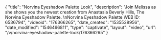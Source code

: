 {
    "title": "Norvina Eyeshadow Palette Look",
    "description": "Join Melissa as she shows you the newest creation from Anastasia Beverly Hills, The Norvina Eyeshadow Palette.  \nNorvina Eyeshadow Palette WEB ID: 6536794",
    "videoid": "176366265",
    "date_created": "1535538956",
    "date_modified": "1546466811",
    "type": "captivate",
    "layout": "video",
    "url": "\/v\/norvina-eyeshadow-palette-look\/176366265"
}